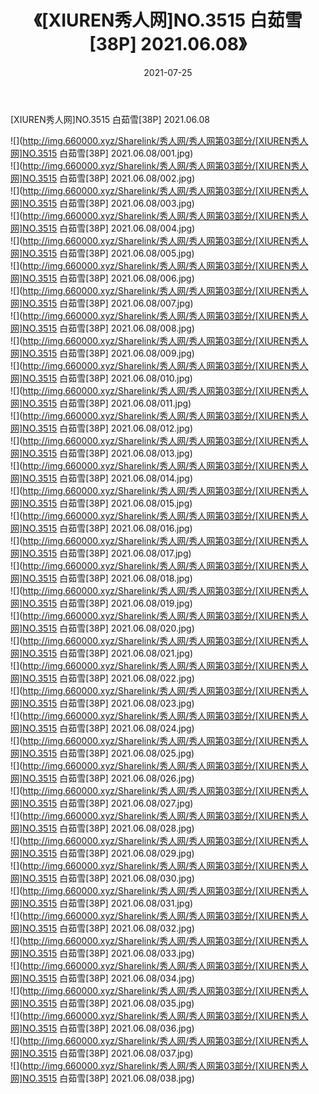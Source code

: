 ﻿---
layout: post
title:  《[XIUREN秀人网]NO.3515 白茹雪[38P] 2021.06.08》
date:   2021-07-25
img: http://img.660000.xyz/Sharelink/秀人网/秀人网第03部分/[XIUREN秀人网]NO.3515 白茹雪[38P] 2021.06.08/000.jpg
categories: [美女, 清纯, 唯美]
---

[XIUREN秀人网]NO.3515 白茹雪[38P] 2021.06.08

  ![](http://img.660000.xyz/Sharelink/秀人网/秀人网第03部分/[XIUREN秀人网]NO.3515 白茹雪[38P] 2021.06.08/001.jpg) <br> ![](http://img.660000.xyz/Sharelink/秀人网/秀人网第03部分/[XIUREN秀人网]NO.3515 白茹雪[38P] 2021.06.08/002.jpg) <br> ![](http://img.660000.xyz/Sharelink/秀人网/秀人网第03部分/[XIUREN秀人网]NO.3515 白茹雪[38P] 2021.06.08/003.jpg) <br> ![](http://img.660000.xyz/Sharelink/秀人网/秀人网第03部分/[XIUREN秀人网]NO.3515 白茹雪[38P] 2021.06.08/004.jpg) <br> ![](http://img.660000.xyz/Sharelink/秀人网/秀人网第03部分/[XIUREN秀人网]NO.3515 白茹雪[38P] 2021.06.08/005.jpg) <br> ![](http://img.660000.xyz/Sharelink/秀人网/秀人网第03部分/[XIUREN秀人网]NO.3515 白茹雪[38P] 2021.06.08/006.jpg) <br> ![](http://img.660000.xyz/Sharelink/秀人网/秀人网第03部分/[XIUREN秀人网]NO.3515 白茹雪[38P] 2021.06.08/007.jpg) <br> ![](http://img.660000.xyz/Sharelink/秀人网/秀人网第03部分/[XIUREN秀人网]NO.3515 白茹雪[38P] 2021.06.08/008.jpg) <br> ![](http://img.660000.xyz/Sharelink/秀人网/秀人网第03部分/[XIUREN秀人网]NO.3515 白茹雪[38P] 2021.06.08/009.jpg) <br> ![](http://img.660000.xyz/Sharelink/秀人网/秀人网第03部分/[XIUREN秀人网]NO.3515 白茹雪[38P] 2021.06.08/010.jpg) <br> ![](http://img.660000.xyz/Sharelink/秀人网/秀人网第03部分/[XIUREN秀人网]NO.3515 白茹雪[38P] 2021.06.08/011.jpg) <br> ![](http://img.660000.xyz/Sharelink/秀人网/秀人网第03部分/[XIUREN秀人网]NO.3515 白茹雪[38P] 2021.06.08/012.jpg) <br> ![](http://img.660000.xyz/Sharelink/秀人网/秀人网第03部分/[XIUREN秀人网]NO.3515 白茹雪[38P] 2021.06.08/013.jpg) <br> ![](http://img.660000.xyz/Sharelink/秀人网/秀人网第03部分/[XIUREN秀人网]NO.3515 白茹雪[38P] 2021.06.08/014.jpg) <br> ![](http://img.660000.xyz/Sharelink/秀人网/秀人网第03部分/[XIUREN秀人网]NO.3515 白茹雪[38P] 2021.06.08/015.jpg) <br> ![](http://img.660000.xyz/Sharelink/秀人网/秀人网第03部分/[XIUREN秀人网]NO.3515 白茹雪[38P] 2021.06.08/016.jpg) <br> ![](http://img.660000.xyz/Sharelink/秀人网/秀人网第03部分/[XIUREN秀人网]NO.3515 白茹雪[38P] 2021.06.08/017.jpg) <br> ![](http://img.660000.xyz/Sharelink/秀人网/秀人网第03部分/[XIUREN秀人网]NO.3515 白茹雪[38P] 2021.06.08/018.jpg) <br> ![](http://img.660000.xyz/Sharelink/秀人网/秀人网第03部分/[XIUREN秀人网]NO.3515 白茹雪[38P] 2021.06.08/019.jpg) <br> ![](http://img.660000.xyz/Sharelink/秀人网/秀人网第03部分/[XIUREN秀人网]NO.3515 白茹雪[38P] 2021.06.08/020.jpg) <br> ![](http://img.660000.xyz/Sharelink/秀人网/秀人网第03部分/[XIUREN秀人网]NO.3515 白茹雪[38P] 2021.06.08/021.jpg) <br> ![](http://img.660000.xyz/Sharelink/秀人网/秀人网第03部分/[XIUREN秀人网]NO.3515 白茹雪[38P] 2021.06.08/022.jpg) <br> ![](http://img.660000.xyz/Sharelink/秀人网/秀人网第03部分/[XIUREN秀人网]NO.3515 白茹雪[38P] 2021.06.08/023.jpg) <br> ![](http://img.660000.xyz/Sharelink/秀人网/秀人网第03部分/[XIUREN秀人网]NO.3515 白茹雪[38P] 2021.06.08/024.jpg) <br> ![](http://img.660000.xyz/Sharelink/秀人网/秀人网第03部分/[XIUREN秀人网]NO.3515 白茹雪[38P] 2021.06.08/025.jpg) <br> ![](http://img.660000.xyz/Sharelink/秀人网/秀人网第03部分/[XIUREN秀人网]NO.3515 白茹雪[38P] 2021.06.08/026.jpg) <br> ![](http://img.660000.xyz/Sharelink/秀人网/秀人网第03部分/[XIUREN秀人网]NO.3515 白茹雪[38P] 2021.06.08/027.jpg) <br> ![](http://img.660000.xyz/Sharelink/秀人网/秀人网第03部分/[XIUREN秀人网]NO.3515 白茹雪[38P] 2021.06.08/028.jpg) <br> ![](http://img.660000.xyz/Sharelink/秀人网/秀人网第03部分/[XIUREN秀人网]NO.3515 白茹雪[38P] 2021.06.08/029.jpg) <br> ![](http://img.660000.xyz/Sharelink/秀人网/秀人网第03部分/[XIUREN秀人网]NO.3515 白茹雪[38P] 2021.06.08/030.jpg) <br> ![](http://img.660000.xyz/Sharelink/秀人网/秀人网第03部分/[XIUREN秀人网]NO.3515 白茹雪[38P] 2021.06.08/031.jpg) <br> ![](http://img.660000.xyz/Sharelink/秀人网/秀人网第03部分/[XIUREN秀人网]NO.3515 白茹雪[38P] 2021.06.08/032.jpg) <br> ![](http://img.660000.xyz/Sharelink/秀人网/秀人网第03部分/[XIUREN秀人网]NO.3515 白茹雪[38P] 2021.06.08/033.jpg) <br> ![](http://img.660000.xyz/Sharelink/秀人网/秀人网第03部分/[XIUREN秀人网]NO.3515 白茹雪[38P] 2021.06.08/034.jpg) <br> ![](http://img.660000.xyz/Sharelink/秀人网/秀人网第03部分/[XIUREN秀人网]NO.3515 白茹雪[38P] 2021.06.08/035.jpg) <br> ![](http://img.660000.xyz/Sharelink/秀人网/秀人网第03部分/[XIUREN秀人网]NO.3515 白茹雪[38P] 2021.06.08/036.jpg) <br> ![](http://img.660000.xyz/Sharelink/秀人网/秀人网第03部分/[XIUREN秀人网]NO.3515 白茹雪[38P] 2021.06.08/037.jpg) <br> ![](http://img.660000.xyz/Sharelink/秀人网/秀人网第03部分/[XIUREN秀人网]NO.3515 白茹雪[38P] 2021.06.08/038.jpg) <br>